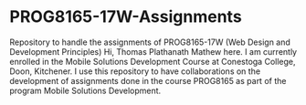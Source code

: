 # PROG8165-17W-Assignments
Repository to handle the assignments of PROG8165-17W (Web Design and Development Principles)
Hi, Thomas Plathanath Mathew here. I am currently enrolled in the Mobile Solutions Development Course at Conestoga College, Doon, Kitchener. I use this repository to have collaborations on the development of assignments done in the course PROG8165 as part of the program Mobile Solutions Development.
